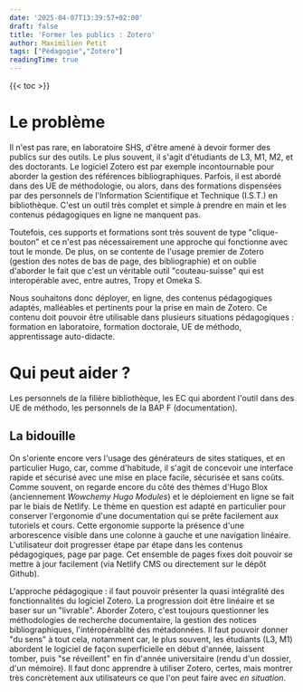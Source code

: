 ```yaml
---
date: '2025-04-07T13:39:57+02:00'
draft: false
title: 'Former les publics : Zotero'
author: Maximilien Petit
tags: ["Pédagogie","Zotero"]
readingTime: true
---
```

{{< toc >}}

# Le problème

Il n'est pas rare, en laboratoire SHS, d'être amené à devoir former des publics sur des outils. Le plus souvent, il s'agit d'étudiants de L3, M1, M2, et des doctorants. Le logiciel Zotero est par exemple incontournable pour aborder la gestion des références bibliographiques. Parfois, il est abordé dans des UE de méthodologie, ou alors, dans des formations dispensées par des personnels de l'Information Scientifique et Technique (I.S.T.) en bibliothèque. C'est un outil très complet et simple à prendre en main et les contenus pédagogiques en ligne ne manquent pas.

Toutefois, ces supports et formations sont très souvent de type "clique-bouton" et ce n'est pas nécessairement une approche qui fonctionne avec tout le monde. De plus, on se contente de l'usage premier de Zotero (gestion des notes de bas de page, des bibliographie) et on oublie d'aborder le fait que c'est un véritable outil "couteau-suisse" qui est interopérable avec, entre autres, Tropy et Omeka S.

Nous souhaitons donc déployer, en ligne, des contenus pédagogiques adaptés, malléables et pertinents pour la prise en main de Zotero. Ce contenu doit pouvoir être utilisable dans plusieurs situations pédagogiques : formation en laboratoire, formation doctorale, UE de méthodo, apprentissage auto-didacte.

# Qui peut aider ? 

Les personnels de la filière bibliothèque, les EC qui abordent l'outil dans des UE de méthodo, les personnels de la BAP F (documentation).

## La bidouille

On s'oriente encore vers l'usage des générateurs de sites statiques, et en particulier Hugo, car, comme d'habitude, il s'agit de concevoir une interface rapide et sécurisé avec une mise en place facile, sécurisée et sans coûts. Comme souvent, on regarde encore du côté des thèmes d'Hugo Blox (anciennement *Wowchemy Hugo Modules*) et le déploiement en ligne se fait par le biais de Netlify. Le thème en question est adapté en particulier pour conserver l'ergonomie d'une documentation qui se prête facilement aux tutoriels et cours. Cette ergonomie supporte la présence d'une arborescence visible dans une colonne à gauche et une navigation linéaire. L'utilisateur doit progresser étape par étape dans les contenus pédagogiques, page par page. Cet ensemble de pages fixes doit pouvoir se mettre à jour facilement (via Netlify CMS ou directement sur le dépôt Github).

L'approche pédagogique : il faut pouvoir présenter la quasi intégralité des fonctionnalités du logiciel Zotero. La progression doit être linéaire et se baser sur un "livrable". Aborder Zotero, c'est toujours questionner les méthodologies de recherche documentaire, la gestion des notices bibliographiques, l'intéropérablité des métadonnées. Il faut pouvoir donner "du sens" à tout cela, notamment car, le plus souvent, les étudiants (L3, M1) abordent le logiciel de façon superficielle en début d'année, laissent tomber, puis "se réveillent" en fin d'année universitaire (rendu d'un dossier, d'un mémoire). Il faut donc apprendre à utiliser Zotero, certes, mais montrer très concrètement aux utilisateurs ce que l'on peut faire avec *en situation*.



